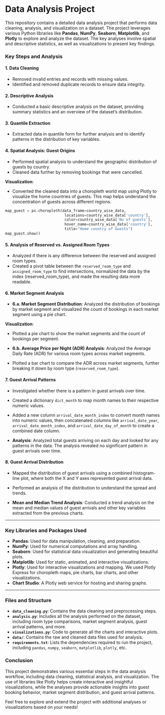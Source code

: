 # Data Analysis Project

This repository contains a detailed data analysis project that performs data cleaning, analysis, and visualization on a dataset. The project leverages various Python libraries like **Pandas**, **NumPy**, **Seaborn**, **Matplotlib**, and **Plotly** to explore and analyze the dataset. The key analyses involve spatial and descriptive statistics, as well as visualizations to present key findings.

### Key Steps and Analysis

#### 1. **Data Cleaning**
   - Removed invalid entries and records with missing values.
   - Identified and removed duplicate records to ensure data integrity.
   
#### 2. **Descriptive Analysis**
   - Conducted a basic descriptive analysis on the dataset, providing summary statistics and an overview of the dataset’s distribution.

#### 3. **Quantile Extraction**
   - Extracted data in quantile form for further analysis and to identify patterns in the distribution of key variables.

#### 4. **Spatial Analysis: Guest Origins**
   - Performed spatial analysis to understand the geographic distribution of guests by country.
   - Cleaned data further by removing bookings that were cancelled.
   
   **Visualization**: 
   - Converted the cleaned data into a choropleth world map using Plotly to visualize the home countries of guests. This map helps understand the concentration of guests across different regions.
   
   ```python
   map_guest = px.choropleth(data_frame=country_wise_data, 
                              locations=country_wise_data['country'], 
                              color=country_wise_data['No of guests'], 
                              hover_name=country_wise_data['country'], 
                              title="Home country of Guests")
   map_guest.show()
   ```

#### 5. **Analysis of Reserved vs. Assigned Room Types**
   - Analyzed if there is any difference between the reserved and assigned room types.
   - Created a pivot table between the `reserved_room_type` and `assigned_room_type` to find intersections, normalized the data by the index (reserved_room_type), and made the resulting data more readable.

#### 6. **Market Segment Analysis**
   - **6.a. Market Segment Distribution**: Analyzed the distribution of bookings by market segment and visualized the count of bookings in each market segment using a pie chart.
   
   **Visualization**: 
   - Plotted a pie chart to show the market segments and the count of bookings per segment.
   
   - **6.b. Average Price per Night (ADR) Analysis**: Analyzed the Average Daily Rate (ADR) for various room types across market segments.
   - Plotted a bar chart to compare the ADR across market segments, further breaking it down by room type (`reserved_room_type`).

#### 7. **Guest Arrival Patterns**
   - Investigated whether there is a pattern in guest arrivals over time.
   - Created a dictionary `dict_month` to map month names to their respective numeric values.
   - Added a new column `arrival_date_month_index` to convert month names into numeric values, then concatenated columns like `arrival_date_year`, `arrival_date_month_index`, and `arrival_date_day_of_month` to create a combined date column.
   
   - **Analysis**: Analyzed total guests arriving on each day and looked for any patterns in the data. The analysis revealed no significant pattern in guest arrivals over time.

#### 8. **Guest Arrival Distribution**
   - Mapped the distribution of guest arrivals using a combined histogram-line plot, where both the X and Y axes represented guest arrival data.
   - Performed an analysis of the distribution to understand the spread and trends.

   - **Mean and Median Trend Analysis**: Conducted a trend analysis on the mean and median values of guest arrivals and other key variables extracted from the previous charts.

---

### Key Libraries and Packages Used

- **Pandas**: Used for data manipulation, cleaning, and preparation.
- **NumPy**: Used for numerical computations and array handling.
- **Seaborn**: Used for statistical data visualization and generating beautiful plots.
- **Matplotlib**: Used for static, animated, and interactive visualizations.
- **Plotly**: Used for interactive visualizations and mapping. We used Plotly Express for choropleth maps, pie charts, bar charts, and other visualizations.
- **Chart Studio**: A Plotly web service for hosting and sharing graphs.

---

### Files and Structure

- **`data_cleaning.py`**: Contains the data cleaning and preprocessing steps.
- **`analysis.py`**: Includes all the analysis performed on the dataset, including room type comparisons, market segment analysis, guest arrival patterns, and more.
- **`visualizations.py`**: Code to generate all the charts and interactive plots.
- **`data/`**: Contains the raw and cleaned data files used for analysis.
- **`requirements.txt`**: Lists the dependencies required to run the project, including `pandas`, `numpy`, `seaborn`, `matplotlib`, `plotly`, etc.


### Conclusion

This project demonstrates various essential steps in the data analysis workflow, including data cleaning, statistical analysis, and visualization. The use of libraries like Plotly helps create interactive and insightful visualizations, while the analyses provide actionable insights into guest booking behavior, market segment distribution, and guest arrival patterns.

Feel free to explore and extend the project with additional analyses or visualizations based on your needs!

